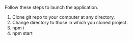 Follow these steps to launch the application.
1. Clone git repo to your computer at any directory.
2. Change directory to those in which you cloned project.
3. npm i
4. npm start

<!-- ![Alt text](/public/screenshot/1.png?raw=true "Screenshot 1")
![Alt text](/public/screenshot/2.png?raw=true "Screenshot 2") -->